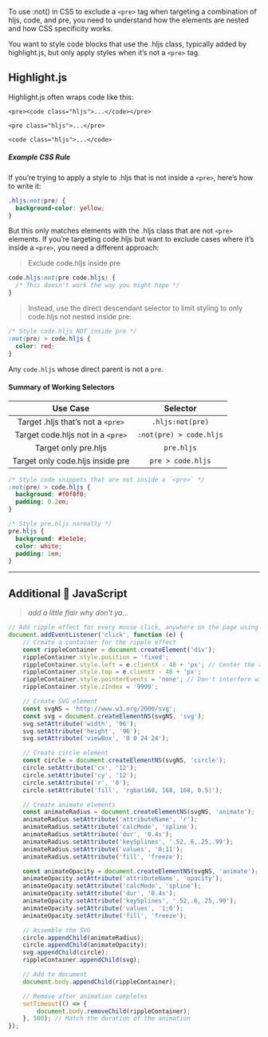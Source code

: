 To use :not() in CSS to exclude a `<pre>` tag when targeting a combination of hljs, code, and pre, you need to understand how the elements are nested and how CSS specificity works.

You want to style code blocks that use the .hljs class, typically added by highlight.js, but only apply styles when it’s not a `<pre>` tag.

## Highlight.js

Highlight.js often wraps code like this:

`<pre><code class="hljs">...</code></pre>`

`<pre class="hljs">...</pre>`

`<code class="hljs">...</code>`


##### Example CSS Rule

If you’re trying to apply a style to .hljs that is not inside a `<pre>`, here’s how to write it:

```css
.hljs:not(pre) {
  background-color: yellow;
}
```

But this only matches elements with the .hljs class that are not `<pre>` elements. If you’re targeting code.hljs but want to exclude cases where it’s inside a `<pre>`, you need a different approach:

> Exclude code.hljs inside pre

```css
code.hljs:not(pre code.hljs) {
  /* This doesn't work the way you might hope */
}
```

> Instead, use the direct descendant selector to limit styling to only code.hljs not nested inside pre:

```css
/* Style code.hljs NOT inside pre */
:not(pre) > code.hljs {
  color: red;
}
```

Any `code.hljs` whose direct parent is not a `pre`.

#### Summary of Working Selectors

|             Use Case              |        Selector         |
| :-------------------------------: | :---------------------: |
| Target .hljs that’s not a `<pre>` |    `.hljs:not(pre)`     |
| Target code.hljs not in a `<pre>` | `:not(pre) > code.hljs` |
|       Target only pre.hljs        |       `pre.hljs`        |
| Target only code.hljs inside pre  |    `pre > code.hljs`    |

```css
/* Style code snippets that are not inside a `<pre>` */
:not(pre) > code.hljs {
  background: #f0f0f0;
  padding: 0.2em;
}

/* Style pre.hljs normally */
pre.hljs {
  background: #1e1e1e;
  color: white;
  padding: 1em;
}
```

---

## Additional  JavaScript

> _add a little flair why don't ya..._

```js
// Add ripple effect for every mouse click, anywhere on the page using an SVG
document.addEventListener('click', function (e) {
	// Create a container for the ripple effect
	const rippleContainer = document.createElement('div');
	rippleContainer.style.position = 'fixed';
	rippleContainer.style.left = e.clientX - 48 + 'px'; // Center the ripple at click position
	rippleContainer.style.top = e.clientY - 48 + 'px';
	rippleContainer.style.pointerEvents = 'none'; // Don't interfere with further clicks
	rippleContainer.style.zIndex = '9999';

	// Create SVG element
	const svgNS = 'http://www.w3.org/2000/svg';
	const svg = document.createElementNS(svgNS, 'svg');
	svg.setAttribute('width', '96');
	svg.setAttribute('height', '96');
	svg.setAttribute('viewBox', '0 0 24 24');

	// Create circle element
	const circle = document.createElementNS(svgNS, 'circle');
	circle.setAttribute('cx', '12');
	circle.setAttribute('cy', '12');
	circle.setAttribute('r', '0');
	circle.setAttribute('fill', 'rgba(168, 168, 168, 0.5)');

	// Create animate elements
	const animateRadius = document.createElementNS(svgNS, 'animate');
	animateRadius.setAttribute('attributeName', 'r');
	animateRadius.setAttribute('calcMode', 'spline');
	animateRadius.setAttribute('dur', '0.4s');
	animateRadius.setAttribute('keySplines', '.52,.6,.25,.99');
	animateRadius.setAttribute('values', '0;11');
	animateRadius.setAttribute('fill', 'freeze');

	const animateOpacity = document.createElementNS(svgNS, 'animate');
	animateOpacity.setAttribute('attributeName', 'opacity');
	animateOpacity.setAttribute('calcMode', 'spline');
	animateOpacity.setAttribute('dur', '0.4s');
	animateOpacity.setAttribute('keySplines', '.52,.6,.25,.99');
	animateOpacity.setAttribute('values', '1;0');
	animateOpacity.setAttribute('fill', 'freeze');

	// Assemble the SVG
	circle.appendChild(animateRadius);
	circle.appendChild(animateOpacity);
	svg.appendChild(circle);
	rippleContainer.appendChild(svg);

	// Add to document
	document.body.appendChild(rippleContainer);

	// Remove after animation completes
	setTimeout(() => {
		document.body.removeChild(rippleContainer);
	}, 500); // Match the duration of the animation
});

```